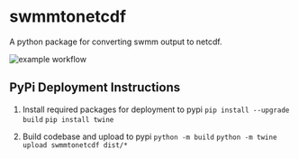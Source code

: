 # swmmtonetcdf

A python package for converting swmm output to netcdf.

![example workflow](https://github.com/cbuahin/swmmtonetcdf/actions/workflows/deploy.yml/badge.svg)

## PyPi Deployment Instructions

1. Install required packages for deployment to pypi
`pip install --upgrade build`
`pip install twine`

2. Build codebase and upload to pypi 
`python -m build`
`python -m twine upload swmmtonetcdf dist/*`